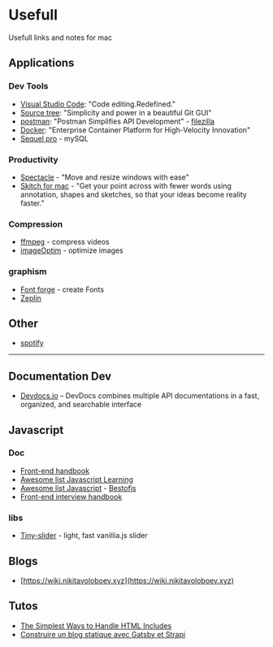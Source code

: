 # Usefull 

Usefull links and notes for mac

## Applications

### Dev Tools
 - [Visual Studio Code](https://code.visualstudio.com/): "Code editing.Redefined."
 - [Source tree](https://www.sourcetreeapp.com/): "Simplicity and power in a beautiful Git GUI"
 - [postman](https://www.getpostman.com/): "Postman Simplifies API Development"
 - [filezilla](https://filezilla-project.org/)
 - [Docker](https://www.docker.com/): "Enterprise Container Platform for High-Velocity Innovation"
 - [Sequel pro](https://sequelpro.com/download) - mySQL 
 
 ### Productivity 
 - [Spectacle](https://www.spectacleapp.com/) - "Move and resize windows with ease"
 - [Skitch for mac](https://evernote.com/intl/fr/products/skitch) - "Get your point across with fewer words using annotation, shapes and sketches, so that your ideas become reality faster."
 
### Compression
 - [ffmpeg](https://ffmpeg.org/) - compress videos
 - [imageOptim](https://imageoptim.com/fr) - optimize images

### graphism
 - [Font forge](http://fontforge.github.io/) - create Fonts
 - [Zeplin](https://zpl.io/download-mac)

## Other
 - [spotify](https://www.spotify.com/fr/)

---

## Documentation Dev 
 - [Devdocs.io](https://devdocs.io) – DevDocs combines multiple API documentations in a fast, organized, and searchable interface

## Javascript
### Doc
 - [Front-end handbook](https://frontendmasters.com/books/front-end-handbook/2019/#3.1)
 - [ Awesome list Javascript Learning ](https://github.com/micromata/awesome-javascript-learning) 
 - [ Awesome list Javascript](https://github.com/sorrycc/awesome-javascript)
 - [Bestofjs](https://bestofjs.org/projects)
 - [Front-end interview handbook](https://github.com/yangshun/front-end-interview-handbook)
 
### libs
 - [Tiny-slider](https://github.com/ganlanyuan/tiny-slider) - light, fast vanillia.js slider
 
 
## Blogs
 - [https://wiki.nikitavoloboev.xyz](https://wiki.nikitavoloboev.xyz)
 
 
## Tutos
- [The Simplest Ways to Handle HTML Includes](https://css-tricks.com/the-simplest-ways-to-handle-html-includes/)
- [Construire un blog statique avec Gatsby et Strapi](https://jamstatic.fr/2018/04/26/construire-un-blog-statique-avec-gatsby-et-strapi/)
